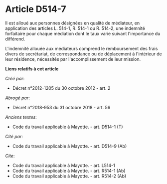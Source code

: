# Article D514-7

Il est alloué aux personnes désignées en qualité de médiateur, en application des articles L. 514-1, R. 514-1 ou R. 514-2,
une indemnité forfaitaire pour chaque médiation dont le taux varie suivant l'importance du différend. 

L'indemnité allouée aux médiateurs comprend le remboursement des frais divers de secrétariat, de correspondance ou de
déplacement à l'intérieur de leur résidence, nécessités par l'accomplissement de leur mission.

**Liens relatifs à cet article**

_Créé par_:

  - Décret n°2012-1205 du 30 octobre 2012 - art. 2

_Abrogé par_:

  - Décret n°2018-953 du 31 octobre 2018 - art. 56

_Anciens textes_:

  - Code du travail applicable à Mayotte. - art. D514-1 (T)

_Cité par_:

  - Code du travail applicable à Mayotte. - art. D514-9 (Ab)

_Cite_:

  - Code du travail applicable à Mayotte. - art. L514-1
  - Code du travail applicable à Mayotte. - art. R514-1 (Ab)
  - Code du travail applicable à Mayotte. - art. R514-2 (Ab)
